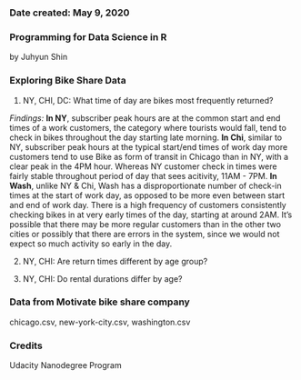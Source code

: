 ### Date created: May 9, 2020

### Programming for Data Science in R
by Juhyun Shin

### Exploring Bike Share Data
1) NY, CHI, DC: What time of day are bikes most frequently returned?

*Findings:* **In NY**, subscriber peak hours are at the common start and end times of a work customers, the category where tourists would fall, tend to check in bikes throughout the day starting late morning. **In Chi**, similar to NY, subscriber peak hours at the typical start/end times of work day more customers tend to use Bike as form of transit in Chicago than in NY, with a clear peak in the 4PM hour. Whereas NY customer check in times were fairly stable throughout period of day that sees acitivity, 11AM - 7PM. **In Wash**, unlike NY & Chi, Wash has a disproportionate number of check-in times at the start of work day, as opposed to be more even between start and end of work day. There is a high frequency of customers consistently checking bikes in at very early times of the day, starting at around 2AM. It’s possible that there may be more regular customers than in the other two cities or possibly that there are errors in the system, since we would not expect so much activity so early in the day.

2) NY, CHI: Are return times different by age group?

3) NY, CHI: Do rental durations differ by age?

### Data from Motivate bike share company
chicago.csv, new-york-city.csv, washington.csv

### Credits
Udacity Nanodegree Program
